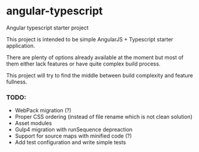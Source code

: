 # angular-typescript
Angular typescript starter project

This project is intended to be simple AngularJS + Typescript starter application.

There are plenty of options already available at the moment but most of them either lack features or have quite complex build process.

This project will try to find the middle between build complexity and feature fullness.

### TODO:
- WebPack migration (?)
 - Proper CSS ordering (instead of file rename which is not clean solution)
 - Asset modules
- Gulp4 migration with runSequence depreaction
- Support for source maps with minified code (?)
- Add test configuration and write simple tests
